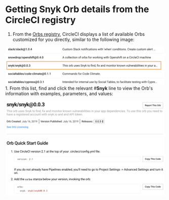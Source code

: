 # Getting Snyk Orb details from the CircleCI registry

1. From the [Orbs registry](https://circleci.com/orbs/registry/), CircleCI displays a list of available Orbs customized for you directly, similar to the following image:

![image1.png](../../.gitbook/assets/uuid-10d3ba7f-799b-45a9-5c8e-b2abe9aab955-en.png) 1. From this list, find and click the relevant \#**Snyk** line to view the Orb's information with examples, parameters, and values:

![image2.png](../../.gitbook/assets/uuid-ce212e67-b7ac-3cf7-4772-c84f6897aed9-en.png)

